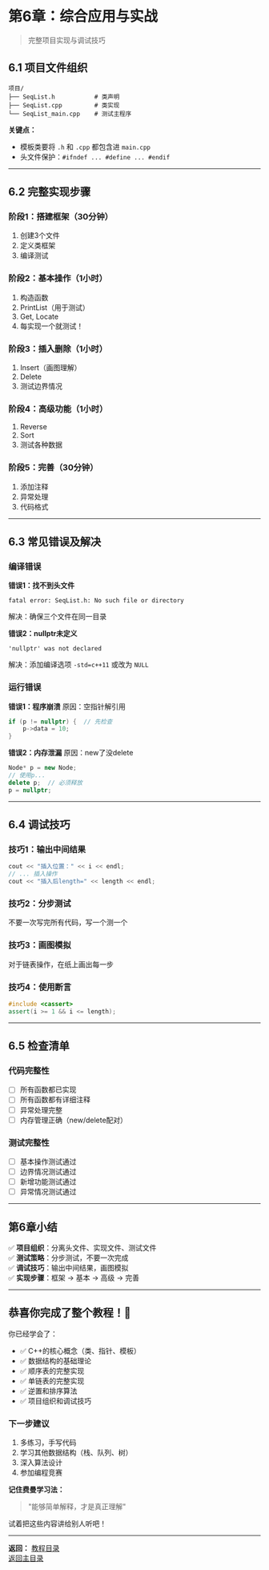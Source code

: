 # 第6章：综合应用与实战

> 完整项目实现与调试技巧

## 6.1 项目文件组织

```
项目/
├── SeqList.h           # 类声明
├── SeqList.cpp         # 类实现
└── SeqList_main.cpp    # 测试主程序
```

**关键点：**
- 模板类要将 `.h` 和 `.cpp` 都包含进 `main.cpp`
- 头文件保护：`#ifndef ... #define ... #endif`

---

## 6.2 完整实现步骤

### 阶段1：搭建框架（30分钟）
1. 创建3个文件
2. 定义类框架
3. 编译测试

### 阶段2：基本操作（1小时）
1. 构造函数
2. PrintList（用于测试）
3. Get, Locate
4. 每实现一个就测试！

### 阶段3：插入删除（1小时）
1. Insert（画图理解）
2. Delete
3. 测试边界情况

### 阶段4：高级功能（1小时）
1. Reverse
2. Sort
3. 测试各种数据

### 阶段5：完善（30分钟）
1. 添加注释
2. 异常处理
3. 代码格式

---

## 6.3 常见错误及解决

### 编译错误

**错误1：找不到头文件**
```
fatal error: SeqList.h: No such file or directory
```
解决：确保三个文件在同一目录

**错误2：nullptr未定义**
```
'nullptr' was not declared
```
解决：添加编译选项 `-std=c++11` 或改为 `NULL`

### 运行错误

**错误1：程序崩溃**
原因：空指针解引用
```cpp
if (p != nullptr) {  // 先检查
    p->data = 10;
}
```

**错误2：内存泄漏**
原因：new了没delete
```cpp
Node* p = new Node;
// 使用p...
delete p;  // 必须释放
p = nullptr;
```

---

## 6.4 调试技巧

### 技巧1：输出中间结果
```cpp
cout << "插入位置：" << i << endl;
// ... 插入操作
cout << "插入后length=" << length << endl;
```

### 技巧2：分步测试
不要一次写完所有代码，写一个测一个

### 技巧3：画图模拟
对于链表操作，在纸上画出每一步

### 技巧4：使用断言
```cpp
#include <cassert>
assert(i >= 1 && i <= length);
```

---

## 6.5 检查清单

### 代码完整性
- [ ] 所有函数都已实现
- [ ] 所有函数都有详细注释
- [ ] 异常处理完整
- [ ] 内存管理正确（new/delete配对）

### 测试完整性
- [ ] 基本操作测试通过
- [ ] 边界情况测试通过
- [ ] 新增功能测试通过
- [ ] 异常情况测试通过

---

## 第6章小结

✅ **项目组织**：分离头文件、实现文件、测试文件  
✅ **测试策略**：分步测试，不要一次完成  
✅ **调试技巧**：输出中间结果，画图模拟  
✅ **实现步骤**：框架 → 基本 → 高级 → 完善  

---

## 恭喜你完成了整个教程！🎉

你已经学会了：
- ✅ C++的核心概念（类、指针、模板）
- ✅ 数据结构的基础理论
- ✅ 顺序表的完整实现
- ✅ 单链表的完整实现
- ✅ 逆置和排序算法
- ✅ 项目组织和调试技巧

### 下一步建议
1. 多练习，手写代码
2. 学习其他数据结构（栈、队列、树）
3. 深入算法设计
4. 参加编程竞赛

**记住费曼学习法：**  
> "能够简单解释，才是真正理解"

试着把这些内容讲给别人听吧！

---

**返回：** [教程目录](INDEX.md)  
[返回主目录](../README.md)


